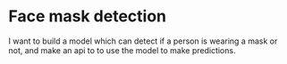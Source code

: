 # Face mask detection

I want to build a model which can detect if a person is wearing a mask or not, and make an api to to use the model to make predictions.
